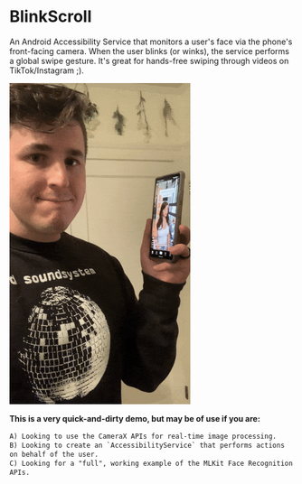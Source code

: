 # BlinkScroll

An Android Accessibility Service that monitors a user's face via the phone's front-facing camera.
When the user blinks (or winks), the service performs a global swipe gesture.
It's great for hands-free swiping through videos on TikTok/Instagram ;).

![Gif of user blinking to swipe through TikTok](.docs/blink.gif "Blinking to Swipe")

**This is a very quick-and-dirty demo, but may be of use if you are:**

    A) Looking to use the CameraX APIs for real-time image processing.
    B) Looking to create an `AccessibilityService` that performs actions on behalf of the user.
    C) Looking for a "full", working example of the MLKit Face Recognition APIs.
